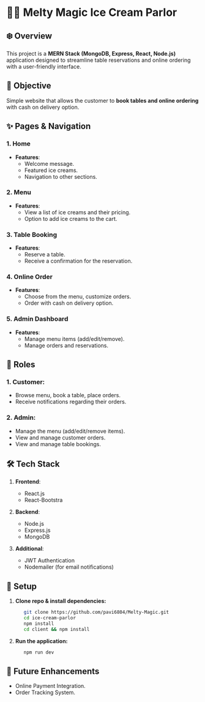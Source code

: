 # 🍨🍨 Melty Magic Ice Cream Parlor

## ❄️ Overview
This project is a **MERN Stack (MongoDB, Express, React, Node.js)** application designed to streamline table reservations and online ordering with a user-friendly interface.

## 🎯 Objective
Simple website that allows the customer to **book tables and online ordering** with cash on delivery option.

## ✨ Pages & Navigation

### 1. **Home**
   - **Features**: 
     - Welcome message.
     - Featured ice creams.
     - Navigation to other sections.

### 2. **Menu**
   - **Features**: 
     - View a list of ice creams and their pricing.
     - Option to add ice creams to the cart.

### 3. **Table Booking**
   - **Features**:
     - Reserve a table.
     - Receive a confirmation for the reservation.

### 4. **Online Order**
   - **Features**: 
     - Choose from the menu, customize orders.
     - Order with cash on delivery option.

### 5. **Admin Dashboard**
   - **Features**: 
     - Manage menu items (add/edit/remove).
     - Manage orders and reservations.

## 🏅 Roles

### 1. **Customer**:
   - Browse menu, book a table, place orders.
   - Receive notifications regarding their orders.

### 2. **Admin**:
   - Manage the menu (add/edit/remove items).
   - View and manage customer orders.
   - View and manage table bookings.

## 🛠️ Tech Stack

1. **Frontend**: 
    - React.js
    - React-Bootstra
  
1. **Backend**: 
    - Node.js
    - Express.js
    - MongoDB
  
1. **Additional**: 
    - JWT Authentication
    - Nodemailer (for email notifications)


## 🚀 Setup

1. **Clone repo & install dependencies:**
   
    ```bash
       git clone https://github.com/pavi6804/Melty-Magic.git
       cd ice-cream-parlor
       npm install
       cd client && npm install
    ```

1. **Run the application:**
   
    ```bash
       npm run dev
    ```

## 📌 Future Enhancements

- Online Payment Integration.
- Order Tracking System.
